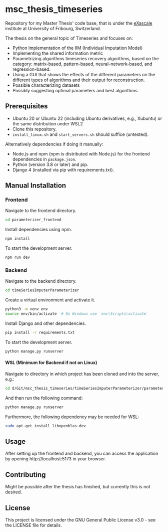# msc_thesis_timeseries

Repository for my Master Thesis' code base, that is under the [eXascale](https://exascale.info/) institute at University
of Fribourg, Switzerland.

The thesis on the general topic of Timeseries and focuses on:

- Python Implementation of the IIM (Individual Imputation Model)
- Implementing the shared information metric
- Parametrizing algorithms timeseries recovery algorithms, based on the category: matrix-based, pattern-based,
  neural-network-based, and regression-based.
- Using a GUI that shows the effects of the different parameters on the different types of algorithms and their output
  for reconstruction.
- Possible characterizing datasets
- Possibly suggesting optimal parameters and best algorithms.

## Prerequisites

- Ubuntu 20 or Ubuntu 22 (including Ubuntu derivatives, e.g., Xubuntu) or the same distribution under WSL2
- Clone this repository.
- `install_linux.sh` and `start_servers.sh` should suffice (untested).

Alternatively dependencies if doing it manually:

- Node.js and npm (npm is distributed with Node.js) for the frontend dependencies in `package.json`.
- Python (version 3.8 or later) and pip.
- Django 4 (installed via pip with requirements.txt).

## Manual Installation

### Frontend

Navigate to the frontend directory.

```bash
cd parameterizer_frontend
```

Install dependencies using npm.

```bash
npm install
```

To start the development server.

```bash
npm run dev
```

### Backend

Navigate to the backend directory.

```bash
cd timeSeriesImputerParameterizer
```

Create a virtual environment and activate it.

```bash
python3 -m venv env
source env/bin/activate  # On Windows use `env\Scripts\activate`
```

Install Django and other dependencies.

```bash
pip install -r requirements.txt
```

To start the development server.

```bash
python manage.py runserver
```

#### WSL (Minimum for Backend if not on Linux)

Navigate to directory in which project has been cloned and into the server, e.g.:

```bash
cd d/Git/msc_thesis_timeseries/timeSeriesImputerParameterizer/parameterizer/
```

And then run the following command:

```bash
python manage.py runserver
```

Furthermore, the following dependency may be needed for WSL:

```bash
sudo apt-get install libopenblas-dev
```

## Usage

After setting up the frontend and backend, you can access the application by opening http://localhost:5173 in your
browser.

## Contributing

Might be possible after the thesis has finished, but currently this is not desired.

## License

This project is licensed under the GNU General Public License v3.0 - see the LICENSE file for details.
